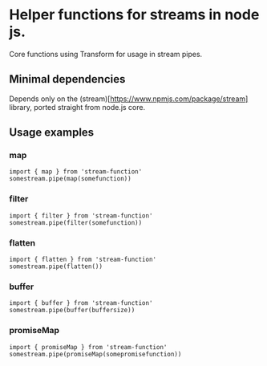 # Helper functions for streams in node js.

Core functions using Transform for usage in stream pipes.

## Minimal dependencies

Depends only on the (stream)[https://www.npmjs.com/package/stream] library, ported straight from node.js core.

## Usage examples

### map

```
import { map } from 'stream-function'
somestream.pipe(map(somefunction))
```

### filter

```
import { filter } from 'stream-function'
somestream.pipe(filter(somefunction))
```

### flatten

```
import { flatten } from 'stream-function'
somestream.pipe(flatten())
```

### buffer

```
import { buffer } from 'stream-function'
somestream.pipe(buffer(buffersize))
```

### promiseMap

```
import { promiseMap } from 'stream-function'
somestream.pipe(promiseMap(somepromisefunction))
```

